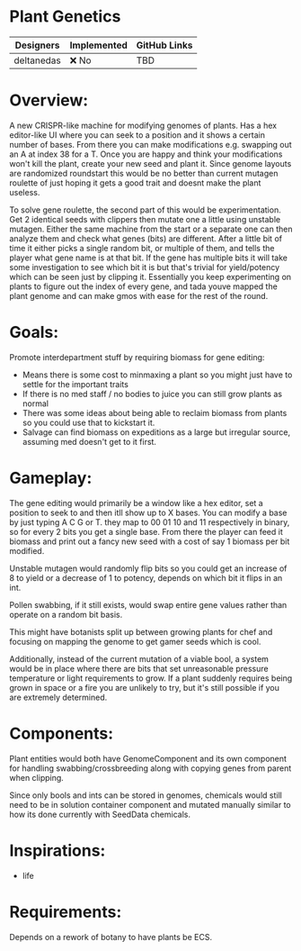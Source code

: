 # Plant Genetics

| Designers | Implemented | GitHub Links |
|---|---|---|
| deltanedas | :x: No | TBD |

# Overview:

A new CRISPR-like machine for modifying genomes of plants.
Has a hex editor-like UI where you can seek to a position and it shows a certain number of bases.
From there you can make modifications e.g. swapping out an A at index 38 for a T. Once you are happy and think your modifications won't kill the plant, create your new seed and plant it.
Since genome layouts are randomized roundstart this would be no better than current mutagen roulette of just hoping it gets a good trait and doesnt make the plant useless.

To solve gene roulette, the second part of this would be experimentation.
Get 2 identical seeds with clippers then mutate one a little using unstable mutagen.
Either the same machine from the start or a separate one can then analyze them and check what genes (bits) are different.
After a little bit of time it either picks a single random bit, or multiple of them, and tells the player what gene name is at that bit. If the gene has multiple bits it will take some investigation to see which bit it is but that's trivial for yield/potency which can be seen just by clipping it.
Essentially you keep experimenting on plants to figure out the index of every gene, and tada youve mapped the plant genome and can make gmos with ease for the rest of the round.

# Goals:
Promote interdepartment stuff by requiring biomass for gene editing:
- Means there is some cost to minmaxing a plant so you might just have to settle for the important traits
- If there is no med staff / no bodies to juice you can still grow plants as normal
- There was some ideas about being able to reclaim biomass from plants so you could use that to kickstart it.
- Salvage can find biomass on expeditions as a large but irregular source, assuming med doesn't get to it first.

# Gameplay:
The gene editing would primarily be a window like a hex editor, set a position to seek to and then itll show up to X bases.
You can modify a base by just typing A C G or T. they map to 00 01 10 and 11 respectively in binary, so for every 2 bits you get a single base.
From there the player can feed it biomass and print out a fancy new seed with a cost of say 1 biomass per bit modified.

Unstable mutagen would randomly flip bits so you could get an increase of 8 to yield or a decrease of 1 to potency, depends on which bit it flips in an int.

Pollen swabbing, if it still exists, would swap entire gene values rather than operate on a random bit basis.

This might have botanists split up between growing plants for chef and focusing on mapping the genome to get gamer seeds which is cool.

Additionally, instead of the current mutation of a viable bool, a system would be in place where there are bits that set unreasonable pressure temperature or light requirements to grow.
If a plant suddenly requires being grown in space or a fire you are unlikely to try, but it's still possible if you are extremely determined.

# Components:
Plant entities would both have GenomeComponent and its own component for handling swabbing/crossbreeding along with copying genes from parent when clipping.

Since only bools and ints can be stored in genomes, chemicals would still need to be in solution container component and mutated manually similar to how its done currently with SeedData chemicals.

# Inspirations:

- life

# Requirements:

Depends on a rework of botany to have plants be ECS.
